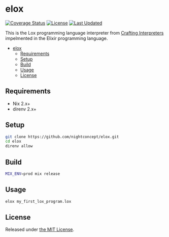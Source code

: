# elox
[![Coverage Status](https://coveralls.io/repos/github/nightconcept/elox/badge.svg?branch=master)](https://coveralls.io/github/nightconcept/elox?branch=master)
[![License](https://img.shields.io/hexpm/l/elox.svg)](https://github.com/henrik/nightconcept/blob/master/LICENSE.md)
[![Last Updated](https://img.shields.io/github/last-commit/nightconcept/elox.svg)](https://github.com/nightconcept/elox/commits/master)

This is the Lox programming language interpreter from [Crafting Interpreters](https://craftinginterpreters.com/) impelmented in the Elixir programming language.

- [elox](#elox)
  - [Requirements](#requirements)
  - [Setup](#setup)
  - [Build](#build)
  - [Usage](#usage)
  - [License](#license)

## Requirements
- Nix 2.x+
- direnv 2.x+

## Setup

```sh
git clone https://github.com/nightconcept/elox.git
cd elox
direnv allow
```

## Build

```sh
MIX_ENV=prod mix release
```

## Usage

```sh
elox my_first_lox_program.lox
```

## License

Released under [the MIT License](./LICENSE.md).